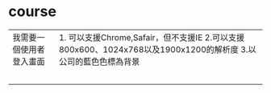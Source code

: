 # course

|   |   |
|---|---|
| 我需要一個使用者登入畫面  | 1. 可以支援Chrome,Safair，但不支援IE 2.可以支援800x600、1024x768以及1900x1200的解析度 3.以公司的藍色色標為背景|
|   |   |
|   |   |
|   |   |
|   |   |
|   |   |
